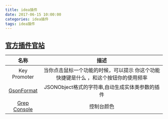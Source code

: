 ```yaml
---
title: idea插件
date: 2017-06-15 10:00:00
categories: idea插件
tags: idea插件
---
```


## [官方插件官站](https://plugins.jetbrains.com/idea)

|名称|描述|
|:---:|:---:|
|Key Promoter|当你点击鼠标一个功能的时候，可以提示 你这个功能快捷键是什么 ，和这个按钮你的使用频率|
|[GsonFormat](https://github.com/zzz40500/GsonFormat)|JSONObject格式的字符串,自动生成实体类参数的插件|
|[Grep Console](https://github.com/krasa/GrepConsole)|控制台颜色|